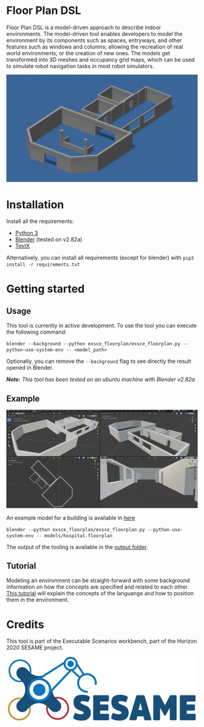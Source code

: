 # Floor Plan DSL

Floor Plan DSL is a model-driven approach to describe indoor environments. The model-driven tool enables developers to model the environment by its components such as spaces, entryways, and other features such as windows and columns; allowing the recreation of real world environments, or the creation of new ones. The models get transformed into 3D meshes and occupancy grid maps, which can be used to simulate robot navigation tasks in most robot simulators. 

![image](images/orthographic_projection.png)

# Installation

Install all the requirements:
* [Python 3](https://www.python.org/downloads/)
* [Blender](https://www.blender.org/download/) (tested on v2.82a)
* [TextX](http://textx.github.io/textX/3.0/) 

Alternatively, you can install all requirements (except for blender) with `pip3 install -r requirements.txt`

# Getting started

## Usage

This tool is currently in active development. To use the tool you can execute the following command:

```
blender --background --python exsce_floorplan/exsce_floorplan.py --python-use-system-env -- <model_path>
```

Optionally, you can remove the `--background` flag to see directly the result opened in Blender.

***Note:** This tool has been tested on an ubuntu machine with Blender v2.82a* 

## Example

![3D asset generated from the environment description](images/example.png)

An example model for a building is available in [here](models/hospital.floorplan)

```
blender --python exsce_floorplan/exsce_floorplan.py --python-use-system-env -- models/hospital.floorplan
```

The output of the tooling is available in the [output folder](output).

## Tutorial

Modeling an environment can be straight-forward with some background information on how the concepts are specified and related to each other. [This tutorial](Tutorial.md) will explain the concepts of the languange and how to position them in the environment. 

# Credits

This tool is part of the Executable Scenarios workbench, part of the Horizon 2020 SESAME project. 

![sesame](images/SESAME.jpg)